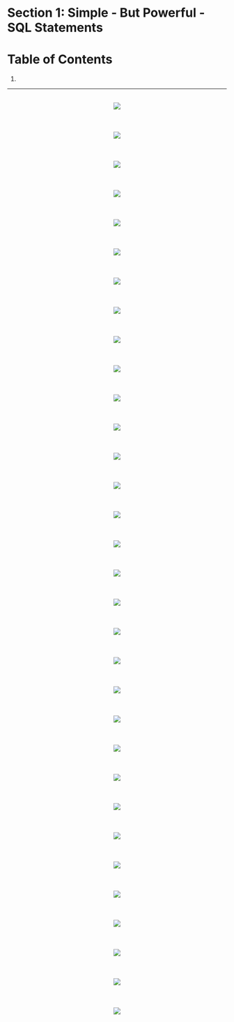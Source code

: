 # Section 1: Simple - But Powerful - SQL Statements

# Table of Contents

1. []()

---

<br/>

<div align="center"><img src="../diagrams/01-insta/sql-1.svg" /></div><br/><br/><br/>
<div align="center"><img src="../diagrams/01-insta/sql-2.svg" /></div><br/><br/><br/>
<div align="center"><img src="../diagrams/01-insta/sql-3.svg" /></div><br/><br/><br/>
<div align="center"><img src="../diagrams/01-insta/sql-4.svg" /></div><br/><br/><br/>
<div align="center"><img src="../diagrams/01-insta/sql-5.svg" /></div><br/><br/><br/>
<div align="center"><img src="../diagrams/01-insta/sql-6.svg" /></div><br/><br/><br/>
<div align="center"><img src="../diagrams/01-insta/sql-7.svg" /></div><br/><br/><br/>
<div align="center"><img src="../diagrams/01-insta/sql-8.svg" /></div><br/><br/><br/>
<div align="center"><img src="../diagrams/01-insta/sql-9.svg" /></div><br/><br/><br/>
<div align="center"><img src="../diagrams/01-insta/sql-10.svg" /></div><br/><br/><br/>
<div align="center"><img src="../diagrams/01-insta/sql-11.svg" /></div><br/><br/><br/>
<div align="center"><img src="../diagrams/01-insta/sql-12.svg" /></div><br/><br/><br/>
<div align="center"><img src="../diagrams/01-insta/sql-13.svg" /></div><br/><br/><br/>
<div align="center"><img src="../diagrams/01-insta/sql-14.svg" /></div><br/><br/><br/>

<div align="center"><img src="../diagrams/02-insta/sql-1.svg" /></div><br/><br/><br/>
<div align="center"><img src="../diagrams/02-insta/sql-2.svg" /></div><br/><br/><br/>
<div align="center"><img src="../diagrams/02-insta/sql-3.svg" /></div><br/><br/><br/>
<div align="center"><img src="../diagrams/02-insta/sql-4.svg" /></div><br/><br/><br/>
<div align="center"><img src="../diagrams/02-insta/sql-5.svg" /></div><br/><br/><br/>
<div align="center"><img src="../diagrams/02-insta/sql-6.svg" /></div><br/><br/><br/>
<div align="center"><img src="../diagrams/02-insta/sql-7.svg" /></div><br/><br/><br/>
<div align="center"><img src="../diagrams/02-insta/sql-8.svg" /></div><br/><br/><br/>
<div align="center"><img src="../diagrams/02-insta/sql-9.svg" /></div><br/><br/><br/>
<div align="center"><img src="../diagrams/02-insta/sql-10.svg" /></div><br/><br/><br/>
<div align="center"><img src="../diagrams/02-insta/sql-11.svg" /></div><br/><br/><br/>
<div align="center"><img src="../diagrams/02-insta/sql-12.svg" /></div><br/><br/><br/>
<div align="center"><img src="../diagrams/02-insta/sql-13.svg" /></div><br/><br/><br/>
<div align="center"><img src="../diagrams/02-insta/sql-14.svg" /></div><br/><br/><br/>
<div align="center"><img src="../diagrams/02-insta/sql-15.svg" /></div><br/><br/><br/>
<div align="center"><img src="../diagrams/02-insta/sql-16.svg" /></div><br/><br/><br/>
<div align="center"><img src="../diagrams/02-insta/sql-17.svg" /></div><br/><br/><br/>
<div align="center"><img src="../diagrams/02-insta/sql-18.svg" /></div><br/><br/><br/>
